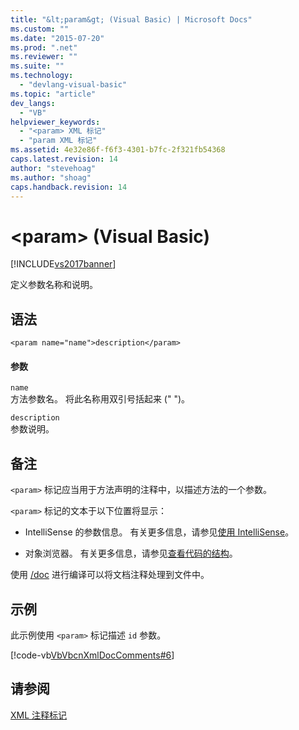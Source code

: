 ```yaml
---
title: "&lt;param&gt; (Visual Basic) | Microsoft Docs"
ms.custom: ""
ms.date: "2015-07-20"
ms.prod: ".net"
ms.reviewer: ""
ms.suite: ""
ms.technology: 
  - "devlang-visual-basic"
ms.topic: "article"
dev_langs: 
  - "VB"
helpviewer_keywords: 
  - "<param> XML 标记"
  - "param XML 标记"
ms.assetid: 4e32e86f-f6f3-4301-b7fc-2f321fb54368
caps.latest.revision: 14
author: "stevehoag"
ms.author: "shoag"
caps.handback.revision: 14
---
```

# &lt;param&gt; (Visual Basic)
[!INCLUDE[vs2017banner](../../../visual-basic/includes/vs2017banner.md)]

定义参数名称和说明。  
  
## 语法  
  
```  
<param name="name">description</param>  
```  
  
#### 参数  
 `name`  
 方法参数名。  将此名称用双引号括起来 \(" "\)。  
  
 `description`  
 参数说明。  
  
## 备注  
 `<param>` 标记应当用于方法声明的注释中，以描述方法的一个参数。  
  
 `<param>` 标记的文本于以下位置将显示：  
  
-   IntelliSense 的参数信息。  有关更多信息，请参见[使用 IntelliSense](/visual-studio/ide/using-intellisense)。  
  
-   对象浏览器。  有关更多信息，请参见[查看代码的结构](/visual-studio/ide/viewing-the-structure-of-code)。  
  
 使用 [\/doc](../../../visual-basic/reference/command-line-compiler/doc.md) 进行编译可以将文档注释处理到文件中。  
  
## 示例  
 此示例使用 `<param>` 标记描述 `id` 参数。  
  
 [!code-vb[VbVbcnXmlDocComments#6](../../../visual-basic/language-reference/xmldoc/codesnippet/visualbasic/param_1.vb)]  
  
## 请参阅  
 [XML 注释标记](../../../visual-basic/language-reference/xmldoc/recommended-xml-tags-for-documentation-comments.md)